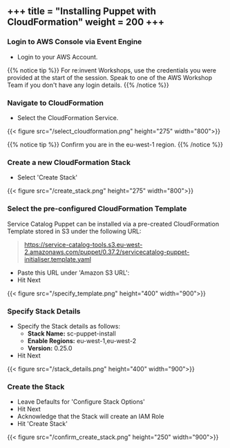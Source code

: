 +++
title = "Installing Puppet with CloudFormation"
weight = 200
+++
---

### Login to AWS Console via Event Engine

- Login to your AWS Account.

{{% notice tip %}}
For re:invent Workshops, use the credentials you were provided at the start of the session. Speak to one of the AWS Workshop Team if you don't have any login details.
{{% /notice %}}

### Navigate to CloudFormation

- Select the CloudFormation Service.

{{< figure src="/select_cloudformation.png" height="275" width="800">}}

{{% notice tip %}}
Confirm you are in the eu-west-1 region.
{{% /notice %}}

### Create a new CloudFormation Stack

- Select 'Create Stack'

{{< figure src="/create_stack.png" height="275" width="800">}}

### Select the pre-configured CloudFormation Template
Service Catalog Puppet can be installed via a pre-created CloudFormation Template stored in S3 under the following URL:
> https://service-catalog-tools.s3.eu-west-2.amazonaws.com/puppet/0.37.2/servicecatalog-puppet-initialiser.template.yaml

- Paste this URL under 'Amazon S3 URL': 
- Hit Next

{{< figure src="/specify_template.png" height="400" width="900">}}

### Specify Stack Details

- Specify the Stack details as follows:
    - **Stack Name:** sc-puppet-install
    - **Enable Regions:** eu-west-1,eu-west-2
    - **Version:** 0.25.0
- Hit Next

{{< figure src="/stack_details.png" height="400" width="900">}}

### Create the Stack

- Leave Defaults for 'Configure Stack Options'
- Hit Next
- Acknowledge that the Stack will create an IAM Role
- Hit 'Create Stack'

{{< figure src="/confirm_create_stack.png" height="250" width="900">}}